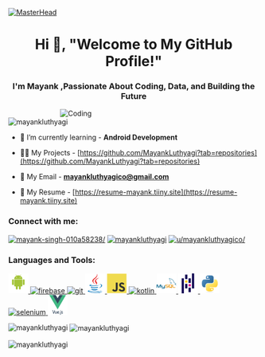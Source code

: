 [![MasterHead](https://d2qwbanb5efhgf.cloudfront.net/x0kw7m%2Fpreview%2F59823236%2Fmain_large.gif?response-content-disposition=inline%3Bfilename%3D%22main_large.gif%22%3B&response-content-type=image%2Fgif&Expires=1722661929&Signature=SaMwzxLuI09ssaFpJmCQ8MuhLAFeAH9Jc~2irhFfLQLVQIGtPLO-loFZdX8ulweiMH6gqgXCQN8ipZjExjAPM~JtJ6-5KWDhqdQVSKaMrmtMMV~Y8cG4y4IGy~rRDRVtHi~Ppt1rSQtEZvUDWeptOJ1OwzCzepAt9~iY0Gb7yqc2x-6r8rYjDaPvx2fA4L3DYWbbgPe3HIpFUj9DPbw7OboQBESCkG3dRvSOZyhYfi32kgC~EE8BpnnJyDR65NzVH2oM4RItvzTHDhtrXPZNMeAKvDofM9BJmsgLmZb~J0PW~AeZNCC2iPNJJ-VvqO4T7vba~OiKMXrqNa34M9x-mA__&Key-Pair-Id=APKAJT5WQLLEOADKLHBQ)](https://rishavchanda.io)
<h1 align="center">Hi 👋, "Welcome to My GitHub Profile!"</h1>
<h3 align="center">I'm Mayank ,Passionate About Coding, Data, and Building the Future</h3>
<img align="right" alt="Coding" width="400" src="https://camo.githubusercontent.com/7de37139d0b4c1ce40865e799b446c0e963a3dd8fb68d239707237c40604fa3d/68747470733a2f2f63646e2e6472696262626c652e636f6d2f75736572732f3733303730332f73637265656e73686f74732f363538313234332f6176656e746f2e676966">

<p align="left"> <img src="https://komarev.com/ghpvc/?username=mayankluthyagi&label=Profile%20views&color=0e75b6&style=flat" alt="mayankluthyagi" /> </p>

- 📗 I’m currently learning - **Android Development**

- 👨‍💻 My Projects - [https://github.com/MayankLuthyagi?tab=repositories](https://github.com/MayankLuthyagi?tab=repositories)

- 📧 My Email - **mayankluthyagico@gmail.com**

- 📄 My Resume - [https://resume-mayank.tiiny.site](https://resume-mayank.tiiny.site)

<h3 align="left">Connect with me:</h3>
<p align="left">
<a href="https://linkedin.com/in/mayank-singh-010a58238/" target="blank"><img align="center" src="https://raw.githubusercontent.com/rahuldkjain/github-profile-readme-generator/master/src/images/icons/Social/linked-in-alt.svg" alt="mayank-singh-010a58238/" height="30" width="40" /></a>
<a href="https://www.codechef.com/users/mayankluthyagi" target="blank"><img align="center" src="https://cdn.jsdelivr.net/npm/simple-icons@3.1.0/icons/codechef.svg" alt="mayankluthyagi" height="30" width="40" /></a>
<a href="https://www.leetcode.com/u/mayankluthyagico/" target="blank"><img align="center" src="https://raw.githubusercontent.com/rahuldkjain/github-profile-readme-generator/master/src/images/icons/Social/leet-code.svg" alt="u/mayankluthyagico/" height="30" width="40" /></a>
</p>

<h3 align="left">Languages and Tools:</h3>
<p align="left"> <a href="https://developer.android.com" target="_blank" rel="noreferrer"> <img src="https://raw.githubusercontent.com/devicons/devicon/master/icons/android/android-original-wordmark.svg" alt="android" width="40" height="40"/> </a> <a href="https://firebase.google.com/" target="_blank" rel="noreferrer"> <img src="https://www.vectorlogo.zone/logos/firebase/firebase-icon.svg" alt="firebase" width="40" height="40"/> </a> <a href="https://git-scm.com/" target="_blank" rel="noreferrer"> <img src="https://www.vectorlogo.zone/logos/git-scm/git-scm-icon.svg" alt="git" width="40" height="40"/> </a> <a href="https://www.java.com" target="_blank" rel="noreferrer"> <img src="https://raw.githubusercontent.com/devicons/devicon/master/icons/java/java-original.svg" alt="java" width="40" height="40"/> </a> <a href="https://developer.mozilla.org/en-US/docs/Web/JavaScript" target="_blank" rel="noreferrer"> <img src="https://raw.githubusercontent.com/devicons/devicon/master/icons/javascript/javascript-original.svg" alt="javascript" width="40" height="40"/> </a> <a href="https://kotlinlang.org" target="_blank" rel="noreferrer"> <img src="https://www.vectorlogo.zone/logos/kotlinlang/kotlinlang-icon.svg" alt="kotlin" width="40" height="40"/> </a> <a href="https://www.mysql.com/" target="_blank" rel="noreferrer"> <img src="https://raw.githubusercontent.com/devicons/devicon/master/icons/mysql/mysql-original-wordmark.svg" alt="mysql" width="40" height="40"/> </a> <a href="https://pandas.pydata.org/" target="_blank" rel="noreferrer"> <img src="https://raw.githubusercontent.com/devicons/devicon/2ae2a900d2f041da66e950e4d48052658d850630/icons/pandas/pandas-original.svg" alt="pandas" width="40" height="40"/> </a> <a href="https://www.python.org" target="_blank" rel="noreferrer"> <img src="https://raw.githubusercontent.com/devicons/devicon/master/icons/python/python-original.svg" alt="python" width="40" height="40"/> </a> <a href="https://www.selenium.dev" target="_blank" rel="noreferrer"> <img src="https://raw.githubusercontent.com/detain/svg-logos/780f25886640cef088af994181646db2f6b1a3f8/svg/selenium-logo.svg" alt="selenium" width="40" height="40"/> </a> <a href="https://vuejs.org/" target="_blank" rel="noreferrer"> <img src="https://raw.githubusercontent.com/devicons/devicon/master/icons/vuejs/vuejs-original-wordmark.svg" alt="vuejs" width="40" height="40"/> </a> </p>

<p><img align="left" src="https://github-readme-stats.vercel.app/api/top-langs?username=mayankluthyagi&show_icons=true&locale=en&layout=compact" alt="mayankluthyagi" /></p>

<p>&nbsp;<img align="center" src="https://github-readme-stats.vercel.app/api?username=mayankluthyagi&show_icons=true&locale=en" alt="mayankluthyagi" /></p>

<p><img align="center" src="https://github-readme-streak-stats.herokuapp.com/?user=mayankluthyagi&" alt="mayankluthyagi" /></p>
